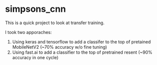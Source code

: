 # simpsons_cnn

This is a quick project to look at transfer training. 

I took two apporaches:
1) Using keras and tensorflow to add a classifer to the top of pretained MobileNetV2 (~70% accuracy w/o fine tuning)
2) Using fast.ai to add a classifier to the top of pretrained resent (~90% accuracy in one cycle)

